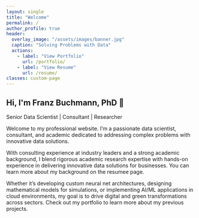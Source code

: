 ```yaml
---
layout: single
title: "Welcome"
permalink: /
author_profile: true
header:
  overlay_image: "/assets/images/banner.jpg"
  caption: "Solving Problems with Data"
  actions:
    - label: "View Portfolio"
      url: /portfolio/
    - label: "View Resume"
      url: /resume/
classes: custom-page
---
```


<section class="intro">
  <div class="container">
    <h1 class="page-title">Hi, I'm Franz Buchmann, PhD 👋</h1>
    <p class="lead">Senior Data Scientist | Consultant | Researcher</p>
    <p>
      Welcome to my professional website. I’m a passionate data scientist, consultant, and academic dedicated to addressing complex problems with innovative data solutions.
    </p>
    <p>
      With consulting experience at industry leaders and a strong academic background, I blend rigorous academic research expertise with hands-on experience in delivering innovative data solutions for businesses. You can learn more about my background on the resumee page.
    </p>
    <p>
      Whether it’s developing custom neural net architectures, designing mathematical models for simulations, or implementing AI/ML applications in cloud environments, my goal is to drive digital and green transformations across sectors. Check out my portfolio to learn more about my previous projects.
    </p>
  </div>
</section>